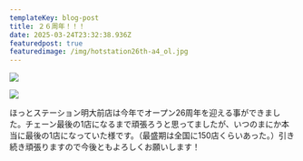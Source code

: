 ```yaml
---
templateKey: blog-post
title: ２６周年！！！
date: 2025-03-24T23:32:38.936Z
featuredpost: true
featuredimage: /img/hotstation26th-a4_ol.jpg
---
```

![](/img/hotstation26th-a4_ol.jpg)

![](/img/glqazhwa4ambhhg.jpg)

ほっとステーション明大前店は今年でオープン26周年を迎える事ができました。チェーン最後の1店になるまで頑張ろうと思ってましたが、いつのまにか本当に最後の1店になっていた様です。（最盛期は全国に150店くらいあった。）引き続き頑張りますので今後ともよろしくお願いします！